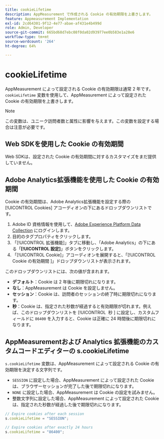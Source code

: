```yaml
---
title: cookieLifetime
description: AppMeasurement で作成される Cookie の有効期限を上書きします。
feature: Appmeasurement Implementation
exl-id: 2cd64301-9f12-4e77-abae-af431e4b499d
role: Admin, Developer
source-git-commit: 665bd68d7ebc08f0da02d93977ee0b583e1a28e6
workflow-type: tm+mt
source-wordcount: '264'
ht-degree: 64%

---
```


# cookieLifetime

AppMeasurement によって設定される Cookie の有効期限は通常 2 年です。`cookieLifetime` 変数を使用して、AppMeasurement によって設定された Cookie の有効期限を上書きします。

>[!NOTE]
>
> この変数は、ユニーク訪問者数と属性に影響を与えます。この変数を設定する場合は注意が必要です。

## Web SDKを使用した Cookie の有効期間

Web SDKは、設定された Cookie の有効期間に対するカスタマイズをまだ提供していません。

## Adobe Analytics拡張機能を使用した Cookie の有効期間

Cookie の有効期間は、Adobe Analytics拡張機能を設定する際の [!UICONTROL Cookies] アコーディオンの下にあるドロップダウンリストです。

1. Adobe ID 資格情報を使用して、[Adobe Experience Platform Data Collection](https://experience.adobe.com/data-collection) にログインします。
1. 目的のタグプロパティをクリックします。
1. 「[!UICONTROL 拡張機能]」タブに移動し、「Adobe Analytics」の下にある「**[!UICONTROL 設定]**」ボタンをクリックします。
1. 「[!UICONTROL Cookie]」アコーディオンを展開すると、「[!UICONTROL Cookie の有効期間 &#x200B;]」ドロップダウンリストが表示されます。

このドロップダウンリストには、次の値が含まれます。

* **デフォルト**：Cookie は 2 年後に期限切れになります。
* **なし**：AppMeasurement は Cookie を設定しません。
* **セッション**：Cookie は、訪問者のセッションの終了時に期限切れになります。
* **秒**：Cookie は、指定された秒数が経過すると有効期限が切れます。例えば、このドロップダウンリストを [!UICONTROL &#x200B; 秒 &#x200B;] に設定し、カスタムフィールドに `86400` を入力すると、Cookie は正確に 24 時間後に期限切れになります。

## AppMeasurementおよび Analytics 拡張機能のカスタムコードエディターの s.cookieLifetime

`s.cookieLifetime` 変数は、AppMeasurement によって設定される Cookie の有効期限を決定する文字列です。

* `SESSION` に設定した場合、AppMeasurement によって設定された Cookie は、ブラウザーセッションが完了した後で期限切れになります。
* `NONE` に設定した場合、AppMeasurement は Cookie の設定を試みません。
* 整数文字列に設定した場合、AppMeasurement によって設定された Cookie は、指定された秒数が経過した後で期限切れになります。

```js
// Expire cookies after each session
s.cookieLifetime = "SESSION";

// Expire cookies after exactly 24 hours
s.cookieLifetime = "86400";
```
